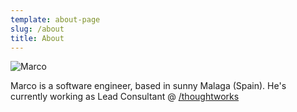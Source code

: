 ```yaml
---
template: about-page
slug: /about
title: About
---
```

![Marco](/assets/marco-thoughtworks-fotos-oficina-1501.jpg)

Marco is a software engineer, based in sunny Malaga (Spain). He's currently working as Lead Consultant @ [/thoughtworks](http://www.thoughtworks.com)
